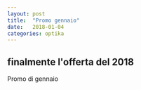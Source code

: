 ```yaml
---
layout: post
title:  "Promo gennaio"
date:   2018-01-04
categories: optika
---
```


## finalmente l'offerta del 2018

Promo di gennaio
